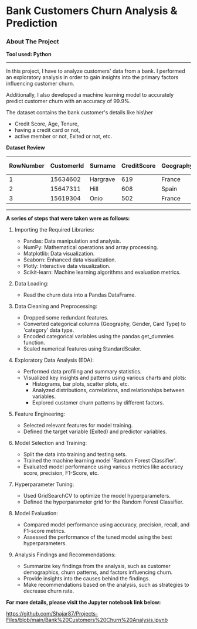 # Bank Customers Churn Analysis & Prediction

### About The Project
**Tool used: Python**

---
In this project, I have to analyze customers' data from a bank. I performed an exploratory analysis in order to gain insights into the primary factors influencing customer churn. 

Additionally, I also developed a machine learning model to accurately predict customer churn with an accuracy of 99.9%.

The dataset contains the bank customer's details like his\her 
- Credit Score,	Age, Tenure,	
- having a credit card or not,	
- active member or not, Exited or not, etc.

**Dataset Review**

| RowNumber | CustomerId | Surname   | CreditScore | Geography | Gender | Age | Tenure | Balance   | NumOfProducts | HasCrCard | IsActiveMember | EstimatedSalary | Exited | Complain | Satisfaction Score | Card Type | Point Earned |
|-----------|------------|-----------|-------------|-----------|--------|-----|--------|-----------|---------------|-----------|----------------|-----------------|--------|----------|--------------------|-----------|--------------|
| 1         | 15634602   | Hargrave  | 619         | France    | Female | 42  | 2      | 0         | 1             | 1         | 1              | 101348.88       | 1      | 1        | 2                  | DIAMOND   | 464          |
| 2         | 15647311   | Hill      | 608         | Spain     | Female | 41  | 1      | 83807.86  | 1             | 0         | 1              | 112542.58       | 0      | 1        | 3                  | DIAMOND   | 456          |
| 3         | 15619304   | Onio      | 502         | France    | Female | 42  | 8      | 159660.8  | 3             | 1         | 0              | 113931.57       | 1      | 1        | 3                  | DIAMOND   | 377          |


---
**A series of steps that were taken were as follows:**

1. Importing the Required Libraries:
   - Pandas: Data manipulation and analysis.
   - NumPy: Mathematical operations and array processing.
   - Matplotlib: Data visualization.
   - Seaborn: Enhanced data visualization.
   - Plotly: Interactive data visualization.
   - Scikit-learn: Machine learning algorithms and evaluation metrics.
     
2. Data Loading:
   - Read the churn data into a Pandas DataFrame.

3. Data Cleaning and Preprocessing:
   - Dropped some redundant features.
   - Converted categorical columns (Geography, Gender, Card Type) to 'category' data type.
   - Encoded categorical variables using the pandas get_dummies function.
   - Scaled numerical features using StandardScaler.

5. Exploratory Data Analysis (EDA):
   - Performed data profiling and summary statistics.
   - Visualized key insights and patterns using various charts and plots:
     - Histograms, bar plots, scatter plots, etc.
     - Analyzed distributions, correlations, and relationships between variables.
     - Explored customer churn patterns by different factors.

6. Feature Engineering:
   - Selected relevant features for model training.
   - Defined the target variable (Exited) and predictor variables.

7. Model Selection and Training:
   - Split the data into training and testing sets.
   - Trained the machine learning model 'Random Forest Classifier'.
   - Evaluated model performance using various metrics like accuracy score, precision, F1-Score, etc.

8. Hyperparameter Tuning:
   - Used GridSearchCV to optimize the model hyperparameters.
   - Defined the hyperparameter grid for the Random Forest Classifier.

9. Model Evaluation:
   - Compared model performance using accuracy, precision, recall, and F1-score metrics.
   - Assessed the performance of the tuned model using the best hyperparameters.

10. Analysis Findings and Recommendations:
    - Summarize key findings from the analysis, such as customer demographics, churn patterns, and factors influencing churn.
    - Provide insights into the causes behind the findings.
    - Make recommendations based on the analysis, such as strategies to decrease churn rate.



**For more details, please visit the Jupyter notebook link below:**

https://github.com/Shajar87/Projects-Files/blob/main/Bank%20Customers%20Churn%20Analysis.ipynb


